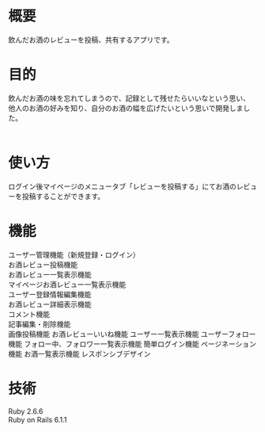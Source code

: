 # 概要
 飲んだお酒のレビューを投稿、共有するアプリです。


# 目的
 飲んだお酒の味を忘れてしまうので、記録として残せたらいいなという思い、  
 他人のお酒の好みを知り、自分のお酒の幅を広げたいという思いで開発しました。  
　
 
# 使い方
 ログイン後マイページのメニュータブ「レビューを投稿する」にてお酒のレビューを投稿することができます。
 
 
# 機能
 ユーザー管理機能（新規登録・ログイン）  
 お酒レビュー投稿機能  
 お酒レビュー一覧表示機能  
 マイページお酒レビュー一覧表示機能  
 ユーザー登録情報編集機能  
 お酒レビュー詳細表示機能  
 コメント機能  
 記事編集・削除機能  
 画像投稿機能
 お酒レビューいいね機能
 ユーザー一覧表示機能
 ユーザーフォロー機能
 フォロー中、フォロワー一覧表示機能
 簡単ログイン機能
 ページネーション機能
 お酒一覧表示機能
 レスポンシブデザイン
　
# 技術
  Ruby 2.6.6  
  Ruby on Rails 6.1.1  
 

